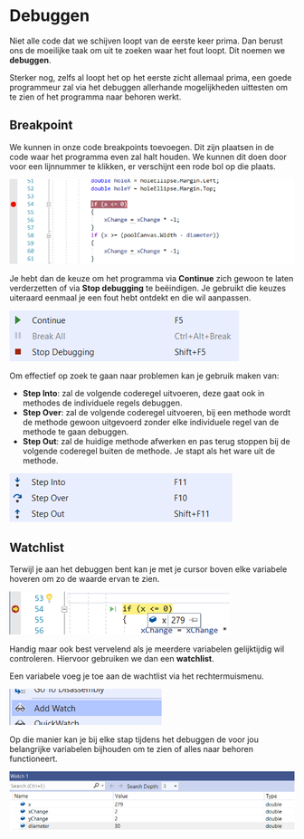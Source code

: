# Debuggen
Niet alle code dat we schijven loopt van de eerste keer prima.
Dan berust ons de moeilijke taak om uit te zoeken waar het fout loopt. Dit noemen we **debuggen**.

Sterker nog, zelfs al loopt het op het eerste zicht allemaal prima, een goede programmeur zal via het debuggen allerhande mogelijkheden uittesten om te zien of het programma naar behoren werkt.

## Breakpoint
We kunnen in onze code breakpoints toevoegen. Dit zijn plaatsen in de code waar het programma even zal halt houden. We kunnen dit doen door voor een lijnnummer te klikken, er verschijnt een rode bol op die plaats.

![download](./images/afbeelding1.png)

Je hebt dan de keuze om het programma via **Continue** zich gewoon te laten verderzetten of via **Stop debugging** te beëindigen. Je gebruikt die keuzes uiteraard eenmaal je een fout hebt ontdekt en die wil aanpassen.

![download](./images/afbeelding2.png)

Om effectief op zoek te gaan naar problemen kan je gebruik maken van:
* **Step Into**: zal de volgende coderegel uitvoeren, deze gaat ook in methodes de individuele regels debuggen.
* **Step Over**: zal de volgende coderegel uitvoeren, bij een methode wordt de methode gewoon uitgevoerd zonder elke individuele regel van de methode te gaan debuggen.
* **Step Out**: zal de huidige methode afwerken en pas terug stoppen bij de volgende coderegel buiten de methode. Je stapt als het ware uit de methode.

![download](./images/afbeelding3.png)

## Watchlist

Terwijl je aan het debuggen bent kan je met je cursor boven elke variabele hoveren om zo de waarde ervan te zien.

![download](./images/afbeelding4.png)

Handig maar ook best vervelend als je meerdere variabelen gelijktijdig wil controleren. Hiervoor gebruiken we dan een **watchlist**. 

Een variabele voeg je toe aan de wachtlist via het rechtermuismenu.

![download](./images/afbeelding5.png) 

Op die manier kan je bij elke stap tijdens het debuggen de voor jou belangrijke variabelen bijhouden om te zien of alles naar behoren functioneert.

![download](./images/afbeelding6.png) 